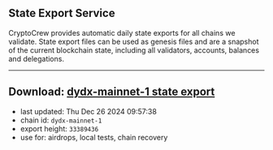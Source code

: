 ## State Export Service
CryptoCrew provides automatic daily state exports for all chains we validate. State export files can be used as genesis files and are a snapshot of the current blockchain state, including all validators, accounts, balances and delegations.

---
**Download: [dydx-mainnet-1 state export](https://dl-tyo.ccvalidators.com/SERVICE/dydx/dydx-mainnet-1_export_33389436.json)**
---

- last updated: Thu Dec 26 2024 09:57:38
- chain id: `dydx-mainnet-1`
- export height: `33389436`
- use for: airdrops, local tests, chain recovery
